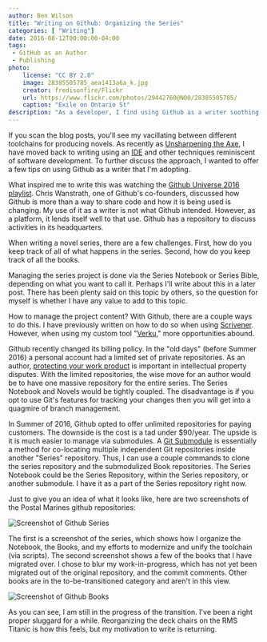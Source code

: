```yaml
---
author: Ben Wilson
title: "Writing on Github: Organizing the Series"
categories: [ "Writing"]
date: 2016-08-12T00:00:00-04:00
tags:
 - GitHub as an Author
 - Publishing
photo:
    license: "CC BY 2.0"
    image: 28385505785_aea1413a6a_k.jpg
    creator: fredisonfire/Flickr
    url: https://www.flickr.com/photos/29442760@N00/28385505785/
    caption: "Exile on Ontario St"
description: "As a developer, I find using Github as a writer soothing. Here are a few tips I've picked up."
---
```


If you scan the blog posts, you'll see my vacillating between different toolchains for producing novels. As recently as [Unsharpening the Axe](/posts/unsharpening-the-axe/), I have moved back to writing using an [IDE](https://en.wikipedia.org/wiki/Integrated_development_environment) and other techniques reminiscent of software development. To further discuss the approach, I wanted to offer a few tips on using Github as a writer that I'm adopting.

<!--more-->

What inspired me to write this was watching the [Github Universe 2016 playlist](https://www.youtube.com/playlist?list=PL0lo9MOBetEEUkazoHeLK7eVW-b2lyLwA). Chris Wanstrath, one of Github's co-founders, discussed how Github is more than a way to share code and how it is being used is changing. My use of it as a writer is not what Github intended. However, as a platform, it lends itself well to that use. Github has a repository to discuss activities in its headquarters.

When writing a novel series, there are a few challenges. First, how do you keep track of all of what happens in the series. Second, how do you keep track of all the books.

Managing the series project is done via the Series Notebook or Series Bible, depending on what you want to call it. Perhaps I'll write about this in a later post. There has been plenty said on this topic by others, so the question for myself is whether I have any value to add to this topic.

How to manage the project content? With Github, there are a couple ways to do this. I have previously written on how to do so when using [Scrivener](/posts/automating-scrivener-github-commit/). However, when using my custom tool "[Verku](/posts/unsharpening-the-axe/)," more opportunities abound.

Github recently changed its billing policy. In the "old days" (before Summer 2016) a personal account had a limited set of private repositories. As an author, [protecting your work product](/posts/copyright-work-product/) is important in intellectual property disputes. With the limited repositories, the wise move for an author would be to have one massive repository for the entire series. The Series Notebook and Novels would be tightly coupled. The disadvantage is if you opt to use Git's features for tracking your changes then you will get into a quagmire of branch management.

In Summer of 2016, Github opted to offer unlimited repositories for paying customers. The downside is the cost is a tad under $90/year. The upside is it is much easier to manage via submodules. A [Git Submodule](https://git-scm.com/docs/git-submodule) is essentially a method for co-locating multiple independent Git repositories inside another "Series" repository. Thus, I can use a couple commands to clone the series repository and the submodulized Book repositories. The Series Notebook could be the Series Repository, within the Series repository, or another submodule. I have it as a part of the Series repository right now.

Just to give you an idea of what it looks like, here are two screenshots of the Postal Marines github repositories:

![Screenshot of Github Series](https://dausha.s3.amazonaws.com/images/screenshot-github-series.png)

The first is a screenshot of the series, which shows how I organize the Notebook, the Books, and my efforts to modernize and unify the toolchain (via scripts). The second screenshot shows a few of the books that I have migrated over. I chose to blur my work-in-progress, which has not yet been migrated out of the original repository, and the commit comments. Other books are in the to-be-transitioned category and aren't in this view.

![Screenshot of Github Books](https://dausha.s3.amazonaws.com/images/screenshot-github-books.png)

As you can see, I am still in the progress of the transition. I've been a right proper sluggard for a while. Reorganizing the deck chairs on the RMS Titanic is how this feels, but my motivation to write is returning.
